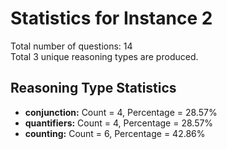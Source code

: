 # Statistics for Instance 2<br/>
Total number of questions: 14<br/>
Total 3 unique reasoning types are produced.<br/>
## Reasoning Type Statistics<br/>
- **conjunction:** Count = 4, Percentage = 28.57%<br/>
- **quantifiers:** Count = 4, Percentage = 28.57%<br/>
- **counting:** Count = 6, Percentage = 42.86%<br/>
